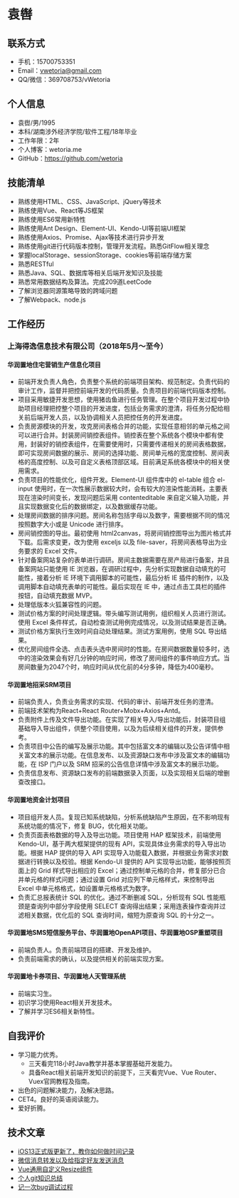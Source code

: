 # 袁辔

## 联系方式

- 手机：15700753351
- Email：vwetoria@gmail.com
- QQ/微信：369708753/vWetoria

## 个人信息

- 袁辔/男/1995
- 本科/湖南涉外经济学院/软件工程/18年毕业
- 工作年限：2年
- 个人博客：wetoria.me
- GitHub：https://github.com/wetoria

## 技能清单

- 熟练使用HTML、CSS、JavaScript、jQuery等技术
- 熟练使用Vue、React等JS框架
- 熟练使用ES6常用新特性
- 熟练使用Ant Design、Element-UI、Kendo-UI等前端UI框架
- 熟练使用Axios、Promise、Ajax等技术进行异步开发
- 熟练使用git进行代码版本控制，管理开发流程。熟悉GitFlow相关理念
- 掌握localStorage、sessionStorage、cookies等前端存储方案
- 熟悉RESTful
- 熟悉Java、SQL、数据库等相关后端开发知识及技能
- 熟悉常用数据结构及算法。完成209道LeetCode
- 了解浏览器同源策略导致的跨域问题
- 了解Webpack、node.js

## 工作经历

[//]: 按照重要性排序

### 上海得逸信息技术有限公司（2018年5月～至今）

#### 华润置地住宅营销生产信息化项目

- 前端开发负责人角色，负责整个系统的前端项目架构、规范制定。负责代码的审计工作，监督并把控前端开发的代码质量。负责项目的前端代码版本控制。
- 项目采用敏捷开发思想，使用猪齿鱼进行任务管理。在整个项目开发过程中协助项目经理把控整个项目的开发进度，包括业务需求的澄清，将任务分配给相关前后端开发人员，以及协调相关人员把控任务的开发进度。
- 负责房源模块的开发，攻克房间表格合并的功能，实现任意相邻的单元格之间可以进行合并。封装房间销控表组件。销控表在整个系统各个模块中都有使用，封装好的销控表组件，在需要使用时，只需要传递相关的房间表格数据，即可实现房间数据的展示、房间的选择功能、房间单元格的宽度控制、房间表格的高度控制、以及可自定义表格顶部区域。目前满足系统各模块中的相关使用需求。
- 负责项目的性能优化，组件开发。Element-UI 组件库中的 el-table 组合 el-input 使用时，在一次性展示数据较大时，会有较大的渲染性能消耗，主要表现在渲染时间变长，发现问题后采用 contenteditable 来自定义输入功能，并且实现数据变化后的数据绑定，以及数据缓存功能。
- 处理房间数据的排序问题。房间名称包括字母以及数字，需要根据不同的情况按照数字大小或是 Unicode 进行排序。
- 房间销控图的导出。最初使用 html2canvas，将房间销控图导出为图片格式并下载。后需求变更，改为使用 exceljs 以及 file-saver，将房间表格导出为业务要求的 Excel 文件。
- 针对备案网站复杂的表单进行调研。房间主数据需要在房产局进行备案，并且备案网站只能使用 IE 浏览器，在调研过程中，先分析实现数据自动填充的可能性，接着分析 IE 环境下调用脚本的可能性，最后分析 IE 插件的制作，以及调用脚本自动填充表单的可能性。最后实现在 IE 中，通过点击工具栏的插件按钮，自动填充数据 MVP。
- 处理低版本火狐兼容性的问题。
- 测试价格方案的时间处理逻辑。带头编写测试用例，组织相关人员进行测试。使用 Excel 条件样式，自动检查测试用例完成情况，以及测试结果是否正确。
- 测试价格方案执行生效时间自动处理结果。测试方案用例，使用 SQL 导出结果。
- 优化房间组件全选、点击表头选中房间时的性能。在房间数据数量较多时，选中的渲染效果会有好几分钟的响应时间，修改了房间组件的事件响应方式。当房间数量为2047个时，响应时间从优化前的4分多钟，降低为400毫秒。

#### 华润置地招采SRM项目

- 前端负责人，负责业务需求的实现、代码的审计、前端开发任务的澄清。
- 前端技术架构为React+React Router+Mobx+Axios+Antd。
- 负责附件上传及文件导出功能。在实现了相关导入/导出功能后，封装项目组基础导入导出组件，供整个项目使用，以及为后续相关组件的开发，提供参考。
- 负责项目中公告的编写及展示功能。其中包括富文本的编辑以及公告详情中相关富文本的展示功能。在信息发布、以及资源缺口发布中涉及富文本的编辑功能，在 ISP 门户以及 SRM 招采的公告信息详情中涉及富文本的展示功能。
- 负责信息发布、资源缺口发布的前端数据录入页面，以及实现相关后端的增删查改接口。

#### 华润置地资金计划项目

- 项目组开发人员。复现已知系统缺陷，分析系统缺陷产生原因，在不影响现有系统功能的情况下，修复 BUG，优化相关功能。
- 负责页面表格数据的导入及导出功能。项目使用 HAP 框架技术，前端使用 Kendo-UI，基于两大框架提供的现有 API，实现具体业务需求的导入导出功能。根据 HAP 提供的导入 API 实现导入功能载入数据，并根据业务需求对数据进行转换以及校验。根据 Kendo-UI 提供的 API 实现导出功能，能够按照页面上的 Grid 样式导出相应的 Excel；通过控制单元格的合并，修复部分已合并单元格的样式问题；通过设置 Grid 对应列下单元格样式，来控制导出 Excel 中单元格格式，如设置单元格格式为数字。
- 负责汇总报表统计 SQL 的优化。通过不断删减 SQL，分析现有 SQL 性能瓶颈是查询列中部分字段使用 SELECT 查询得出结果；采用连表操作查询并过滤相关数据，优化后的 SQL 查询时间，缩短为原查询 SQL 的十分之一。

#### 华润置地SMS短信服务平台、华润置地OpenAPI项目、华润置地OSP重塑项目

- 前端负责人。负责前端项目的搭建、开发及维护。
- 负责前端需求的确认，以及提供相关的前端实现方案。

#### 华润置地卡券项目、华润置地人天管理系统

- 前端实习生。
- 初识学习使用React相关开发技术。
- 了解并学习ES6相关新特性。

## 自我评价

- 学习能力优秀。
  - 三天看完118小时Java教学并基本掌握基础开发能力。
  - 具备React相关前端开发知识的前提下，三天看完Vue、Vue Router、Vuex官网教程及指南。
- 出色的问题解决能力，及解决思路。
- CET4。良好的英语阅读能力。
- 爱好折腾。

## 技术文章

- [iOS13正式版更新了，教你如何做时间记录](<https://juejin.im/post/5d846ee7f265da03940243b6>)  
- [微信消息转发以及给指定好友发送消息](<https://juejin.im/post/5d6bda81f265da03c23eecb7>)
- [Vue通用自定义Resize组件](<https://juejin.im/post/5d623de56fb9a06b1777c101>)
- [个人git知识总结](<https://juejin.im/post/5d579bedf265da03f564e0ad>)
- [记一次bug调试过程](<https://juejin.im/post/5d4ba40b51882506563b5571>)  